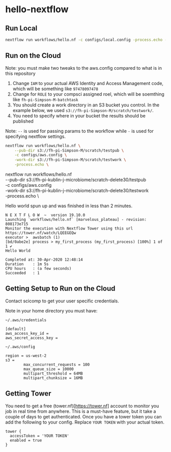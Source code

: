 # hello-nextflow

## Run Local

```bash
nextflow run workflows/hello.nf -c configs/local.config -process.echo -resume
```

## Run on the Cloud

Note: you must make two tweaks to the aws.config compared to what is in this repository

1. Change `IAM` to your actual AWS Identity and Access Management code, which will be something like `97478097478`
2. Change for `ROLE` to your compsci assigned roel, which will be soemthing like `fh-pi-Simpson-M-batchtask`
3. You should create a work directory in an S3 bucket you control. In the example below, we used `s3://fh-pi-Simpson-M/scratch/testwork/`.
4. You need to specify where in your bucket the results should be published

Note: `--` is used for passing params to the workflow while `-` is used for specifying nextflow settings. 

```bash
nextflow run workflows/hello.nf \
	--pub-dir s3://fh-pi-Simpson-M/scratch/testpub \
	-c configs/aws.config \
	-work-dir s3://fh-pi-Simpson-M/scratch/testwork \
	-process.echo \
```

nextflow run workflows/hello.nf \
	--pub-dir s3://fh-pi-kublin-j-microbiome/scratch-delete30/testpub \
	-c configs/aws.config \
	-work-dir s3://fh-pi-kublin-j-microbiome/scratch-delete30/testwork\
	-process.echo \

Hello world spun up and was finished in less than 2 minutes.

```
N E X T F L O W  ~  version 19.10.0
Launching `workflows/hello.nf` [marvelous_plateau] - revision: 808173e715
Monitor the execution with Nextflow Tower using this url https://tower.nf/watch/LQEEGEQw
executor >  awsbatch (1)
[bd/0abe2e] process > my_first_process (my_first_process) [100%] 1 of 1 ✔
Hello World

Completed at: 30-Apr-2020 12:48:14
Duration    : 1m 5s
CPU hours   : (a few seconds)
Succeeded   : 1
```

## Getting Setup to Run on the Cloud

Contact scicomp to get your user specific credentials.

Note in your home directory you must have:

`~/.aws/credentials`

```
[default]
aws_access_key_id = 
aws_secret_access_key = 
```

`~/.aws/config`

```
region = us-west-2
s3 =
        max_concurrent_requests = 100
        max_queue_size = 10000
        multipart_threshold = 64MB
        multipart_chunksize = 16MB
```


## Getting Tower

You need to get a free (tower.nf)[https://tower.nf] account to monitor you job in real time from anywhere. This is a must-have feature, but it take a couple of days to get authenticated. Once you have a tower token you can add the following to your config. Replace `YOUR TOKEN` with your actual token.


```
tower {
  accessToken = 'YOUR TOKEN'
  enabled = true
}
```